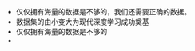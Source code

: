  - 仅仅拥有海量的数据是不够的，我们还需要正确的数据。
 - 数据集的由小变大为现代深度学习成功奠基
 - 仅仅拥有海量的数据是不够的
 - 
<!--stackedit_data:
eyJoaXN0b3J5IjpbMTI3NDcyNTAyMV19
-->